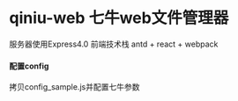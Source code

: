 # qiniu-web 七牛web文件管理器

服务器使用Express4.0
前端技术栈 antd + react + webpack

#### 配置config

拷贝config_sample.js并配置七牛参数